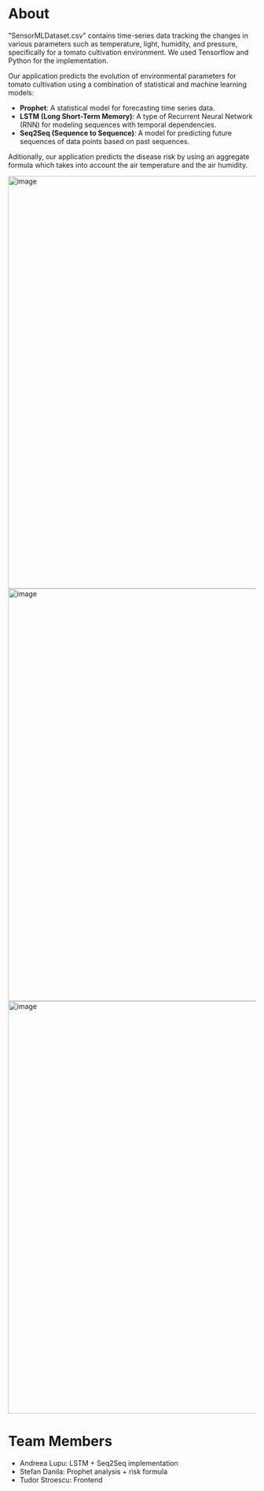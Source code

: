 # About
"SensorMLDataset.csv" contains time-series data tracking the changes in various parameters such as temperature, light, humidity, and pressure, specifically for a tomato cultivation environment.
We used Tensorflow and Python for the implementation.


Our application predicts the evolution of environmental parameters for tomato cultivation using a combination of statistical and machine learning models:
- **Prophet**: A statistical model for forecasting time series data.
- **LSTM (Long Short-Term Memory)**: A type of Recurrent Neural Network (RNN) for modeling sequences with temporal dependencies.
- **Seq2Seq (Sequence to Sequence)**: A model for predicting future sequences of data points based on past sequences.

Aditionally, our application predicts the disease risk by using an aggregate formula which takes into account the air temperature and the air humidity.

<img width="838" alt="image" src="https://github.com/alupu0607/SensorML/assets/100222484/7dffae1e-0218-44f1-a66f-2dfd561ddba6">
<img width="838" alt="image" src="https://github.com/alupu0607/SensorML/assets/100222484/ee7dac3b-a111-4aca-8452-bb92921874d3">
<img width="838" alt="image" src="https://github.com/alupu0607/SensorML/assets/100222484/b846fa41-d3fb-4f67-af4b-09424f23802f">


# Team Members

- Andreea Lupu: LSTM + Seq2Seq implementation
- Stefan Danila: Prophet analysis + risk formula
- Tudor Stroescu: Frontend 
